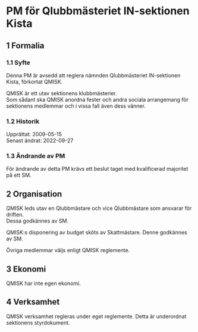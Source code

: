 # PM för Qlubbmästeriet IN-sektionen Kista

## 1 Formalia

### 1.1 Syfte

Denna PM är avsedd att reglera nämnden Qlubbmästeriet IN-sektionen Kista, förkortat QMISK.

QMISK är ett utav sektionens klubbmästerier.  
Som sådant ska QMISK anordna fester och andra sociala arrangemang för sektionens medlemmar och i vissa fall även dess vänner.

### 1.2 Historik

Upprättat: 2009-05-15  
Senast ändrat: 2022-09-27

### 1.3 Ändrande av PM

För ändrande av detta PM krävs ett beslut taget med kvalificerad majoritet på ett SM.

## 2 Organisation

QMISK leds utav en Qlubbmästare och vice Qlubbmästare som ansvarar för driften.  
Dessa godkännes av SM.

QMISK:s disponering av budget sköts av Skattmästare.
Denne godkännes av SM.

Övriga medlemmar väljs enligt QMISK reglemente.

## 3 Ekonomi

QMISK har inte egen ekonomi.

## 4 Verksamhet

QMISK verksamhet regleras under eget reglemente.
Detta är underordnat sektionens styrdokument.
